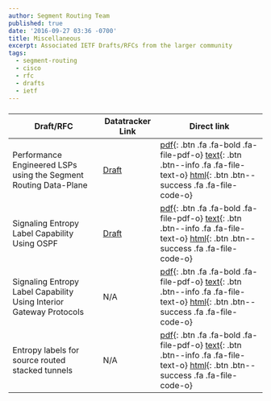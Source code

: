```yaml
---
author: Segment Routing Team
published: true
date: '2016-09-27 03:36 -0700'
title: Miscellaneous
excerpt: Associated IETF Drafts/RFCs from the larger community
tags:
  - segment-routing
  - cisco
  - rfc
  - drafts
  - ietf
---
```

<h3 class="archive-subtitle"></h3>
  
[draft-rfc-1-link]: https://datatracker.ietf.org/doc/draft-shakir-rtgwg-sr-performance-engineered-lsps/
[draft-rfc-1-pdf]: https://tools.ietf.org/pdf/draft-shakir-rtgwg-sr-performance-engineered-lsps-00.pdf
[draft-rfc-1-html]: https://tools.ietf.org/html/draft-shakir-rtgwg-sr-performance-engineered-lsps-00
[draft-rfc-1-text]: https://www.ietf.org/archive/id/draft-shakir-rtgwg-sr-performance-engineered-lsps-00.txt

[draft-rfc-2-link]: https://datatracker.ietf.org/doc/draft-ietf-ospf-mpls-elc/
[draft-rfc-2-pdf]:  https://tools.ietf.org/pdf/draft-ietf-ospf-mpls-elc-02.pdf
[draft-rfc-2-html]: https://tools.ietf.org/html/draft-ietf-ospf-mpls-elc-02
[draft-rfc-2-text]: https://www.ietf.org/id/draft-ietf-ospf-mpls-elc-02.txt

[draft-rfc-3-pdf]: https://tools.ietf.org/pdf/draft-xu-mpls-el-capability-signaling-igp-00.pdf
[draft-rfc-3-html]: https://tools.ietf.org/html/draft-xu-mpls-el-capability-signaling-igp-00
[draft-rfc-3-text]: https://tools.ietf.org/id/draft-xu-mpls-el-capability-signaling-igp-00.txt

[draft-rfc-4-pdf]: https://tools.ietf.org/pdf/draft-kini-mpls-entropy-label-src-stacked-tunnels-01.pdf
[draft-rfc-4-html]: https://tools.ietf.org/html/draft-kini-mpls-entropy-label-src-stacked-tunnels-01
[draft-rfc-4-text]: https://tools.ietf.org/id/draft-kini-mpls-entropy-label-src-stacked-tunnels-01.txt






| Draft/RFC            | Datatracker Link   | Direct link                                       |
| --------             | ---------          | -----------                                       |
| Performance Engineered LSPs using the Segment Routing Data-Plane  |  [Draft][draft-rfc-1-link]  |  [ pdf][draft-rfc-1-pdf]{: .btn .fa .fa-bold .fa-file-pdf-o} [ text][draft-rfc-1-text]{: .btn .btn--info .fa .fa-file-text-o} [ html][draft-rfc-1-html]{: .btn .btn--success .fa .fa-file-code-o}                                                                                              | 
| Signaling Entropy Label Capability Using OSPF  |   [Draft][draft-rfc-2-link]  |  [ pdf][draft-rfc-2-pdf]{: .btn .fa .fa-bold .fa-file-pdf-o} [ text][draft-rfc-2-text]{: .btn .btn--info .fa .fa-file-text-o} [ html][draft-rfc-2-html]{: .btn .btn--success .fa .fa-file-code-o}            |
| Signaling Entropy Label Capability Using Interior Gateway Protocols   |   N/A  |  [ pdf][draft-rfc-3-pdf]{: .btn .fa .fa-bold .fa-file-pdf-o} [ text][draft-rfc-3-text]{: .btn .btn--info .fa .fa-file-text-o} [ html][draft-rfc-3-html]{: .btn .btn--success .fa .fa-file-code-o}            | 
| Entropy labels for source routed stacked tunnels   |  N/A  |  [ pdf][draft-rfc-4-pdf]{: .btn .fa .fa-bold .fa-file-pdf-o} [ text][draft-rfc-4-text]{: .btn .btn--info .fa .fa-file-text-o} [ html][draft-rfc-4-html]{: .btn .btn--success .fa .fa-file-code-o}                                    | 
